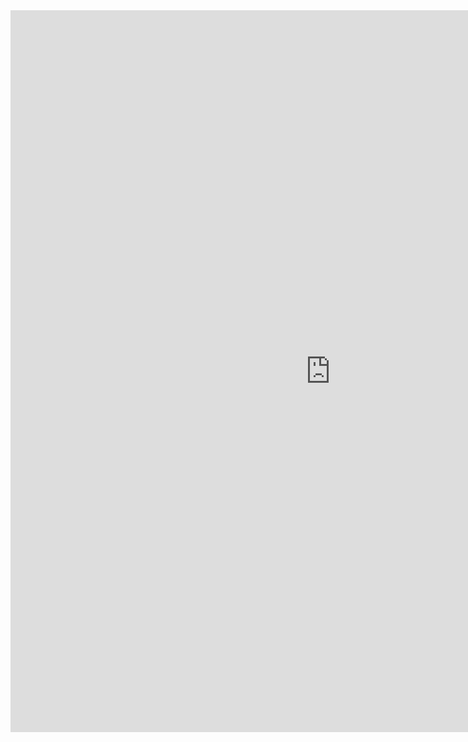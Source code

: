<iframe
  src="https://carbon.now.sh/embed?bg=rgba%2813%2C17%2C23%2C1%29&t=seti&wt=none&l=markdown&width=680&ds=true&dsyoff=20px&dsblur=68px&wc=true&wa=true&pv=56px&ph=56px&ln=false&fl=1&fm=Fira+Code&fs=14px&lh=133%25&si=false&es=2x&wm=false&code=%2523%2520Eae%252C%2520beleza%253F%2520Eu%2520sou%2520Kelvin%2520Seibt%21%250A%250A%253E%2520Aprenda%2520como%2520se%2520voc%25C3%25AA%2520fosse%2520viver%2520para%2520sempre.%2520Viva%2520como%2520se%2520voc%25C3%25AA%2520fosse%2520morrer%2520amanh%25C3%25A3.%2520%28Santo%2520Isidoro%2520de%2520Sevilha%29%250A%250A%2523%2523%2520Tecnologias%2520com%2520que%2520trabalho%250A-%2520Delphi%250A-%2520MySQL%2520e%2520SQLite%250A%250A%2523%2523%2520O%2520que%2520estou%2520estudando%250A-%2520Dart%2520%28Flutter%29%250A-%2520Node.js%250A-%2520Scrum%250A%250A%2523%2523%2520Interesses%250A%250A-%2520Healthcare%250A-%2520Intelig%25C3%25AAncia%2520artificial%250A-%2520Dispositivos%2520m%25C3%25B3veis%2520e%2520vest%25C3%25ADveis%250A-%2520Paralelismo%250A-%2520Full%2520Stack%250A%250A%2523%2523%2520Projetos%250A%250A%2523%2523%2523%2520Data4Care%250AUNISC%2520-%2520UNIVERSIDADE%2520DE%2520SANTA%2520CRUZ%2520DO%2520SUL%250A%250APlataforma%2520para%2520obten%25C3%25A7%25C3%25A3o%252C%2520gerenciamento%2520e%2520previs%25C3%25A3o%2520de%2520dados%252C%2520gerados%2520a%2520partir%2520do%2520comportamento%2520f%25C3%25ADsico%252Fbiol%25C3%25B3gico%2520dos%2520pacientes%2520em%2520consul-%250Atas%2520fisioterap%25C3%25AAuticas.%250A%250A*%2520An%25C3%25A1lise%2520de%2520dados%2520de%2520pacientes%2520do%2520hospital%2520Santa%2520Cruz%2520e%2520da%2520clinica%2520de%2520FisioUNISC%252C%2520para%2520cria%25C3%25A7%25C3%25A3o%2520de%2520modelos%2520preditivos%2520atrav%25C3%25A9s%2520da%2520linguagem%250APython.%250A*%2520Aplicativo%2520mobile%2520com%2520o%2520framework%2520JavaScript%252C%2520React-Native.%250A*%2520Desenvolvimento%2520de%2520aplica%25C3%25A7%25C3%25A3o%2520para%2520comunica%25C3%25A7%25C3%25A3o%2520com%2520dispositivos%2520sensores%2520Bluetooth%2520Low%2520Energy%2520%28BLE%29.%250A%250A%2523%2523%2523%2520LIME%250AUNISC%2520-%2520UNIVERSIDADE%2520DE%2520SANTA%2520CRUZ%2520DO%2520SUL%250A%250APlataforma%2520focada%2520em%2520estudantes%2520de%2520medicina%252C%2520m%25C3%25A9dicos%2520e%2520profissionais%2520da%2520sa%25C3%25BAde%252C%2520com%2520protocolos%2520e%2520condutas%2520preconizadas%2520em%2520emerg%25C3%25AAncia%2520e%250Aurg%25C3%25AAncia%2520m%25C3%25A9dicas.%250A%250A%25E2%2580%25A2%2520Desenvolvimento%2520de%2520servidor%2520em%2520NodeJS%2520e%2520utilizando%2520PostgreSQL.%250A%25E2%2580%25A2%2520Desenvolvimento%2520de%2520plataforma%2520web%2520e%2520aplicativo%2520mobile%2520utilizando%2520os%2520frameworks%2520React%2520e%2520React-Native.%250A%250A---%250A%250A%2523%2523%2520Contato%250A%250A-%2520%25F0%259F%2593%25AB%2520E-mail%253A%2520kelvin.seibt%2540gmail.com%250A-%2520%25F0%259F%2592%25AC%2520Pergunte%2520algo%2520%255Baqui%255D%28https%253A%252F%252Fgithub.com%252Fthe0wl%252Fthe0wl%252Fissues%29"
  style="width: 1024px; height: 1155px; border:0; transform: scale(1); overflow:hidden;"
  sandbox="allow-scripts allow-same-origin">
</iframe>
